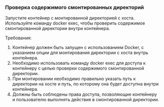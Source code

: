 
### Проверка содержимого смонтированных директорий

Запустите контейнер с монтированной директорией с хоста. Используйте команду docker exec, чтобы проверить содержимое смонтированной директории внутри контейнера.

Требования:
1. Контейнер должен быть запущен с использованием Docker, с указанием опции для монтирования директории с хоста внутрь контейнера. 
2. Необходимо использовать команду docker exec для доступа к контейнеру с целью проверки содержимого смонтированной директории. 
3. При монтировании необходимо правильно указать путь к директории на хосте и путь, по которому она будет доступна внутри контейнера. 
4. Должны быть соблюдены права доступа, позволяющие контейнеру и пользователю выполнять действия в смонтированной директории.